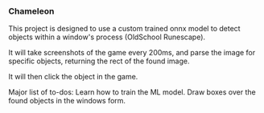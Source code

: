 ### Chameleon

This project is designed to use a custom trained onnx model to detect objects within a window's process (OldSchool Runescape).

It will take screenshots of the game every 200ms, and parse the image for specific objects, returning the rect of the found image.

It will then click the object in the game.


Major list of to-dos:
Learn how to train the ML model.
Draw boxes over the found objects in the windows form.

